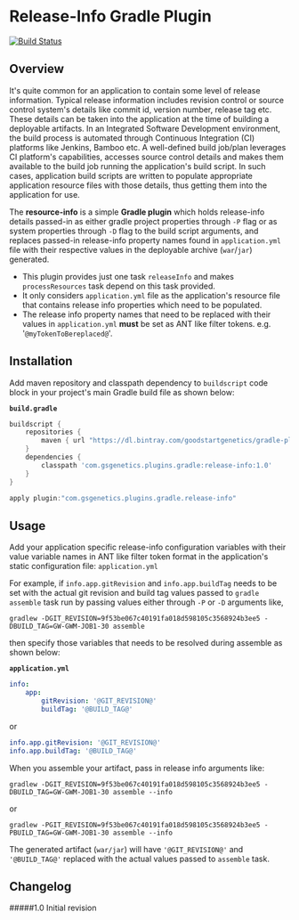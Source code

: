 Release-Info Gradle Plugin
==========================
[![Build Status](https://travis-ci.org/gpottepalem/gradle-release-info.svg?branch=master)](https://travis-ci.org/gpottepalem/gradle-release-info)

Overview
-----
It's quite common for an application to contain some level of release information. Typical release information includes 
revision control or source control system's details like commit id, version number, release tag etc. These details can 
be taken into the application at the time of building a deployable artifacts. In an Integrated Software Development 
environment, the build process is automated through Continuous Integration (CI) platforms like Jenkins, Bamboo etc. 
A well-defined build job/plan leverages CI platform's capabilities, accesses source control details and makes them 
available to the build job running the application's build script. In such cases, application build scripts are written 
to populate appropriate application resource files with those details, thus getting them into the application for use.

The __resource-info__ is a simple __Gradle plugin__ which holds release-info details passed-in as either gradle project 
properties through ```-P``` flag or as system properties through ```-D``` flag to the build script arguments, and 
replaces passed-in release-info property names found in ```application.yml``` file with their respective values in the 
deployable archive (```war```/```jar```) generated.
 * This plugin provides just one task ```releaseInfo``` and makes ```processResources``` task depend on 
 this task provided.
 * It only considers ```application.yml``` file as the application's resource file that contains release info properties
 which need to be populated.
 * The release info property names that need to be replaced with their values in <code>application.yml</code> **must** 
 be set as ANT like filter tokens. e.g. '```@myTokenToBereplaced@```'.
 
Installation
-----
Add maven repository and classpath dependency to ```buildscript``` code block in your project's main Gradle build file as
shown below:

__```build.gradle```__

```groovy
buildscript {
    repositories {
        maven { url "https://dl.bintray.com/goodstartgenetics/gradle-plugins/" }
    }
    dependencies {
        classpath 'com.gsgenetics.plugins.gradle:release-info:1.0'
    }
}

apply plugin:"com.gsgenetics.plugins.gradle.release-info"

```

Usage
-----
Add your application specific release-info configuration variables with their value variable names in ANT like filter 
token format in the application's static configuration file: ```application.yml```

For example, if ```info.app.gitRevision``` and ```info.app.buildTag``` needs to be set with the actual git revision
and build tag values passed to ```gradle assemble```  task run by  passing values either through ```-P``` or ```-D``` 
arguments like,
 
 ```gradlew -DGIT_REVISION=9f53be067c40191fa018d598105c3568924b3ee5 -DBUILD_TAG=GW-GWM-JOB1-30 assemble```
 
then specify those variables that needs to be resolved during assemble as shown below:

__```application.yml```__
```yaml
info:
    app:
        gitRevision: '@GIT_REVISION@'
        buildTag: '@BUILD_TAG@'
```

or

```yaml
info.app.gitRevision: '@GIT_REVISION@'
info.app.buildTag: '@BUILD_TAG@'
```

When you assemble your artifact, pass in release info arguments like:

```gradlew -DGIT_REVISION=9f53be067c40191fa018d598105c3568924b3ee5 -DBUILD_TAG=GW-GWM-JOB1-30 assemble --info```

or

```gradlew -PGIT_REVISION=9f53be067c40191fa018d598105c3568924b3ee5 -PBUILD_TAG=GW-GWM-JOB1-30 assemble --info```

The generated artifact (```war/jar```) will have ```'@GIT_REVISION@'``` and ```'@BUILD_TAG@'``` replaced with the actual values 
passed to ```assemble``` task.

Changelog
---
#####1.0 Initial revision
